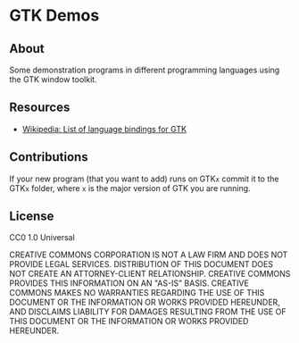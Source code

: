 # GTK Demos


## About

Some demonstration programs in different programming languages
using the GTK window toolkit.


## Resources

- [Wikipedia: List of language bindings for GTK](https://en.wikipedia.org/wiki/List_of_language_bindings_for_GTK)


## Contributions

If your new program (that you want to add) runs on GTK`x` commit it to the GTK`x` folder, where `x` is the major version of GTK you are running.


## License

CC0 1.0 Universal

CREATIVE COMMONS CORPORATION IS NOT A LAW FIRM AND DOES NOT PROVIDE LEGAL
SERVICES. DISTRIBUTION OF THIS DOCUMENT DOES NOT CREATE AN ATTORNEY-CLIENT
RELATIONSHIP. CREATIVE COMMONS PROVIDES THIS INFORMATION ON AN "AS-IS"
BASIS. CREATIVE COMMONS MAKES NO WARRANTIES REGARDING THE USE OF THIS
DOCUMENT OR THE INFORMATION OR WORKS PROVIDED HEREUNDER, AND DISCLAIMS
LIABILITY FOR DAMAGES RESULTING FROM THE USE OF THIS DOCUMENT OR THE
INFORMATION OR WORKS PROVIDED HEREUNDER.
